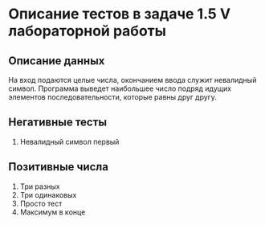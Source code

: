 # Описание тестов в задаче 1.5 V лабораторной работы
## Описание данных
На вход подаются целые числа, окончанием ввода служит невалидный символ. Программа выведет наибольшее число подряд идущих элементов последовательности, которые равны друг другу.
## Негативные тесты
1. Невалидный символ первый
## Позитивные числа
1. Три разных
2. Три одинаковых
3. Просто тест
4. Максимум в конце